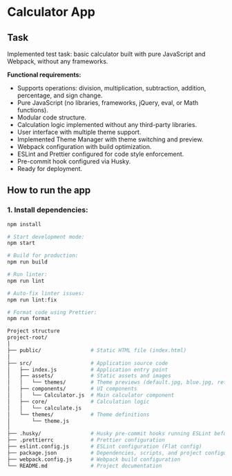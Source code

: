 # Calculator App

## Task

Implemented test task: basic calculator built with pure JavaScript and Webpack, without any frameworks.

**Functional requirements:**

- Supports operations: division, multiplication, subtraction, addition, percentage, and sign change.
- Pure JavaScript (no libraries, frameworks, jQuery, eval, or Math functions).
- Modular code structure.
- Calculation logic implemented without any third-party libraries.
- User interface with multiple theme support.
- Implemented Theme Manager with theme switching and preview.
- Webpack configuration with build optimization.
- ESLint and Prettier configured for code style enforcement.
- Pre-commit hook configured via Husky.
- Ready for deployment.

## How to run the app

### 1. Install dependencies:

```bash
npm install

# Start development mode:
npm start

# Build for production:
npm run build

# Run linter:
npm run lint

# Auto-fix linter issues:
npm run lint:fix

# Format code using Prettier:
npm run format

Project structure
project-root/
│
├── public/                # Static HTML file (index.html)
│
├── src/                   # Application source code
│   ├── index.js           # Application entry point
│   ├── assets/            # Static assets and images
│   │   └── themes/        # Theme previews (default.jpg, blue.jpg, retro.jpg, neon.jpg)
│   ├── components/        # UI components
│   │   └── Calculator.js  # Main calculator component
│   ├── core/              # Calculation logic
│   │   └── calculate.js
│   └── themes/            # Theme definitions
│       └── theme.js
│
├── .husky/                # Husky pre-commit hooks running ESLint before commit
├── .prettierrc            # Prettier configuration
├── eslint.config.js       # ESLint configuration (Flat config)
├── package.json           # Dependencies, scripts, and project configuration
├── webpack.config.js      # Webpack build configuration
└── README.md              # Project documentation

